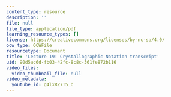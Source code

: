 ```yaml
---
content_type: resource
description: ''
file: null
file_type: application/pdf
learning_resource_types: []
license: https://creativecommons.org/licenses/by-nc-sa/4.0/
ocw_type: OCWFile
resourcetype: Document
title: 'Lecture 19: Crystallographic Notation transcript'
uid: 90d5ac6d-fb03-42fc-8c8c-361fe872b116
video_files:
  video_thumbnail_file: null
video_metadata:
  youtube_id: g4lxRZ7T5_o
---
```

